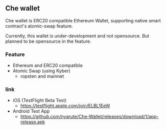 ## Che wallet

Che wallet is ERC20 compatible Ethereum Wallet, supporting native smart contract's atomic-swap feature.

Currently, this wallet is under-development and not opensource. But planned to be opensource in the feature.

### Feature

- Ethereum and ERC20 compatible
- Atomic Swap (using Kyber)
  - ropsten and mainnet

### link

- iOS (TestFlight Beta Test)
  - https://testflight.apple.com/join/ELBL1EeW
- Android Test App
  - https://github.com/nyarute/Che-Wallet/releases/download/1/app-release.apk

